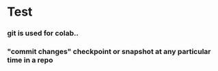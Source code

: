 # Test
### git is used for colab.. 
### "commit changes" checkpoint or snapshot at any particular time in a repo
